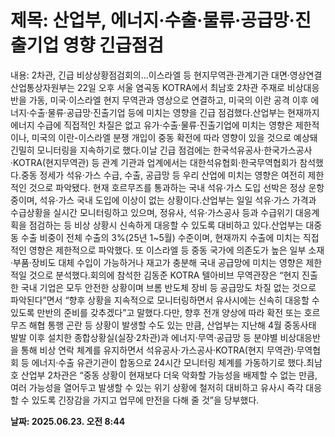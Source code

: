 # **제목: 산업부, 에너지·수출·물류·공급망·진출기업 영향 긴급점검**

  내용: 2차관, 긴급 비상상황점검회의…이스라엘 등 현지무역관·관계기관 대면·영상연결산업통상자원부는 22일 오후 서울 염곡동 KOTRA에서 최남호 2차관 주재로 비상대응반을 가동, 미국·이스라엘 현지 무역관과 영상으로 연결하고, 미국의 이란 공격 이후 에너지·수출·물류·공급망·진출기업 등에 미치는 영향을 긴급 점검했다.산업부는 현재까지 에너지 수급에 직접적인 차질은 없고 유가·수출·물류·진출기업에 미치는 영향은 제한적이나, 미국의 이란-이스라엘 분쟁 개입이 중동 확전에 따라 영향이 있을 것으로 예상돼 긴밀히 모니터링을 지속하기로 했다.이날 긴급 점검에는 한국석유공사·한국가스공사·KOTRA(현지무역관) 등 관계 기관과 업계에서는 대한석유협회·한국무역협회가 참석했다.중동 정세가 석유·가스 수급, 수출, 공급망 등 우리 산업에 미치는 영향은 여전히 제한적인 것으로 파악됐다. 현재 호르무즈를 통과하는 국내 석유·가스 도입 선박은 정상 운항 중이며, 석유·가스 국내 도입에 이상이 없는 상황이다.산업부는 일일 석유·가스 가격과 수급상황을 실시간 모니터링하고 있으며, 정유사, 석유·가스공사 등과 수급위기 대응계획을 점검하는 등 비상 상황시 신속하게 대응할 수 있도록 대비하고 있다.산업부는 대중동 수출 비중이 전체 수출의 3%(25년 1~5월) 수준이며, 현재까지 수출에 미치는 직접적인 영향은 제한적으로 파악했다. 또 이스라엘 등 중동 국가에 의존도가 높은 일부 소재·부품·장비도 대체 수입이 가능하거나 재고가 충분해 국내 공급망에 미치는 영향은 제한적일 것으로 분석했다.회의에 참석한 김동준 KOTRA 텔아비브 무역관장은 “현지 진출한 국내 기업은 모두 안전한 상황이며 브롬 반도체 장비 등 공급망도 차질 없는 것으로 파악된다”면서 “향후 상황을 지속적으로 모니터링하면서 유사시에는 신속히 대응할 수 있도록 만반의 준비를 갖추겠다”고 말했다.다만, 향후 전개 양상에 따라 확전 또는 호르무즈 해협 통행 곤란 등 상황이 발생할 수도 있는 만큼, 산업부는 지난해 4월 중동사태 발발 이후 설치한 종합상황실(실장·2차관)과 에너지·무역·공급망 등 분야별 비상대응반을 통해 비상 연락 체계를 유지하면서 석유공사·가스공사·KOTRA(현지 무역관)·무역협회 등 에너지·수출 유관기관이 합동으로 24시간 모니터링 체계를 가동하기로 했다.최남호 산업부 2차관은 “중동 상황이 현재보다 더욱 악화할 가능성을 배제할 수 없는 만큼, 여러 가능성을 열어두고 발생할 수 있는 위기 상황에 철저히 대비하고 유사시 즉각 대응할 수 있도록 긴장감을 가지고 업무에 만전을 다해 줄 것”을 당부했다.

  **날짜: 2025.06.23. 오전 8:44**
